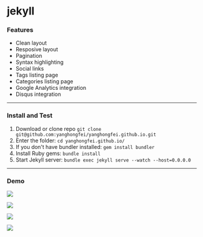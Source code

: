 # jekyll
### Features

* Clean layout
* Resposive layout
* Pagination
* Syntax highlighting
* Social links
* Tags listing page
* Categories listing page
* Google Analytics integration
* Disqus integration

---

### Install and Test

1. Download or clone repo `git clone git@github.com:yanghongfei/yanghongfei.github.io.git`
2. Enter the folder: `cd yanghongfei.github.io/`
3. If you don't have bundler installed: `gem install bundler`
3. Install Ruby gems: `bundle install`
4. Start Jekyll server: `bundle exec jekyll serve --watch --host=0.0.0.0`

---

### Demo

![](https://ws1.sinaimg.cn/large/005X1wn0gy1g19iev9ih8j31gn0ot4qp.jpg)

![](https://ws1.sinaimg.cn/large/005X1wn0gy1g19ievacumj31gf0o07wh.jpg)

![](https://ws1.sinaimg.cn/large/005X1wn0gy1g19ieut333j31gd0o4thb.jpg)

![](https://ws1.sinaimg.cn/large/005X1wn0gy1g19ieuvpodj31gm0os46u.jpg)

